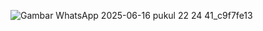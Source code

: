![Gambar WhatsApp 2025-06-16 pukul 22 24 41_c9f7fe13](https://github.com/user-attachments/assets/bf9af96a-1dde-41d8-8e6a-168dbeb157d1)

